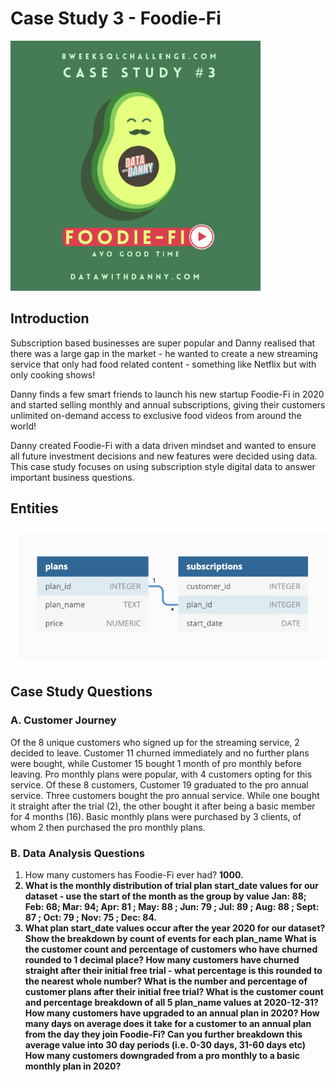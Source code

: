# Case Study 3 - Foodie-Fi
<img src = 'https://github.com/lion-star-gold/8-week-SQL-challenge/blob/main/Case%20Study%203%20-%20Foodie-Fi/main_image.png' width = '400'>

## Introduction
Subscription based businesses are super popular and Danny realised that there was a large gap in the market - he wanted to create a new streaming service that only had food related content - something like Netflix but with only cooking shows!

Danny finds a few smart friends to launch his new startup Foodie-Fi in 2020 and started selling monthly and annual subscriptions, giving their customers unlimited on-demand access to exclusive food videos from around the world!

Danny created Foodie-Fi with a data driven mindset and wanted to ensure all future investment decisions and new features were decided using data. This case study focuses on using subscription style digital data to answer important business questions.

## Entities
<img src = 'https://github.com/lion-star-gold/8-week-SQL-challenge/blob/main/Case%20Study%203%20-%20Foodie-Fi/entities.PNG'>

## Case Study Questions
### A. Customer Journey
Of the 8 unique customers who signed up for the streaming service, 2 decided to leave. Customer 11 churned immediately and no further plans were bought, while Customer 15 bought 1 month of pro monthly before leaving.
Pro monthly plans were popular, with 4 customers opting for this service. Of these 8 customers, Customer 19 graduated to the pro annual service. Three customers bought the pro annual service. While one bought it straight after the trial (2), the other bought it after being a basic member for 4 months (16).
Basic monthly plans were purchased by 3 clients, of whom 2 then purchased the pro monthly plans.
### B. Data Analysis Questions
1. How many customers has Foodie-Fi ever had? 
<b>1000.<b>
2. What is the monthly distribution of trial plan start_date values for our dataset - use the start of the month as the group by value
<b>Jan: 88; Feb: 68; Mar: 94; Apr: 81 ; May: 88 ; Jun: 79 ; Jul: 89 ; Aug: 88 ; Sept: 87 ; Oct: 79 ; Nov: 75 ; Dec: 84.</b>
3. What plan start_date values occur after the year 2020 for our dataset? Show the breakdown by count of events for each plan_name
What is the customer count and percentage of customers who have churned rounded to 1 decimal place?
How many customers have churned straight after their initial free trial - what percentage is this rounded to the nearest whole number?
What is the number and percentage of customer plans after their initial free trial?
What is the customer count and percentage breakdown of all 5 plan_name values at 2020-12-31?
How many customers have upgraded to an annual plan in 2020?
How many days on average does it take for a customer to an annual plan from the day they join Foodie-Fi?
Can you further breakdown this average value into 30 day periods (i.e. 0-30 days, 31-60 days etc)
How many customers downgraded from a pro monthly to a basic monthly plan in 2020?
